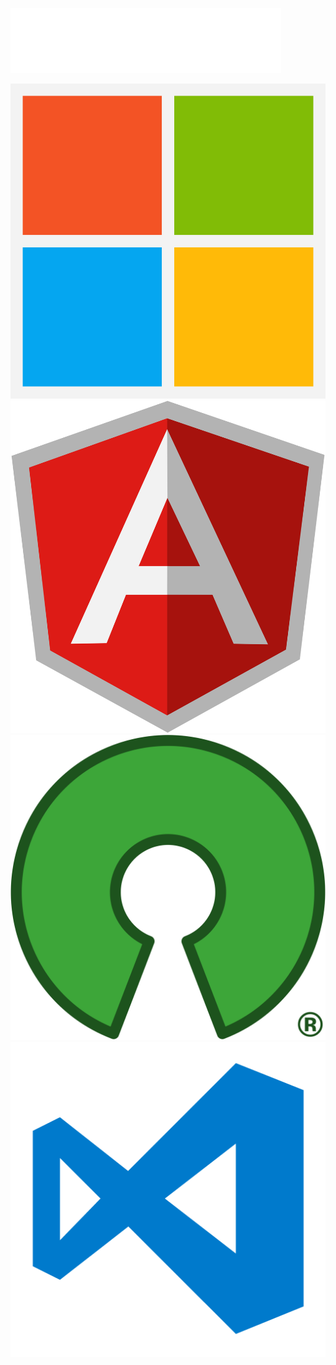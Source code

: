 <!-- .slide: data-background="url('resources/typescript-blueprint.svg') no-repeat #03324C bottom"-->

![TypeScript](resources/logo.svg)

![Microsoft](resources/Microsoft_logo.svg) <!-- .element class="small-logo" -->
![Angular](resources/angular-icon.svg) <!-- .element class="small-logo" -->
![Open Source](resources/open-source.svg) <!-- .element class="small-logo" -->
![vscode](resources/vscode.png) <!-- .element class="small-logo" -->
